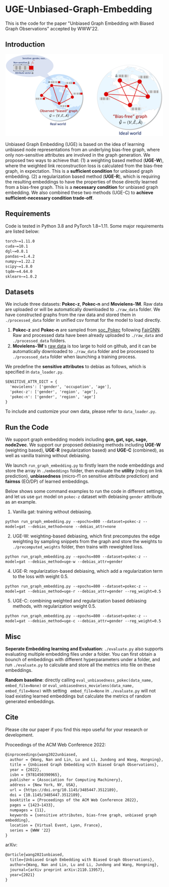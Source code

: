 
# UGE-Unbiased-Graph-Embedding

This is the code for the paper "Unbiased Graph Embedding with Biased Graph Observations" accepted by WWW'22.


## Introduction
<img src="bias-free-graph.png" width="500" height="260">

Unbiased Graph Embedding (UGE) is based on the idea of learning unbiased node representations from an underlying bias-free graph, where only non-sensitive attributes are involved in the graph generation. We proposed two ways to achieve that: (1) a weighting based method (**UGE-W**), where the weighted link reconstruction loss is calculated from the bias-free graph, in expectation. This is a **sufficient condition** for unbiased graph embedding. (2) a regularization based method (**UGE-R**), which is requiring the resulting embeddings to have the properties of those directly learned from a bias-free graph. This is a **necessary condition** for unbiased graph embedding. We also combined these two methods (UGE-C) to **achieve sufficient-necessary condition trade-off**.


## Requirements

Code is tested in Python 3.8 and PyTorch 1.8~1.11. Some major requirements are listed below:

```
torch~=1.11.0
cuda~=10.1
dgl~=0.8.1
pandas~=1.4.2
numpy~=1.22.2
scipy~=1.8.0
tqdm~=4.64.0
sklearn~=1.0.2
```

## Datasets

We include three datasets: **Pokec-z**, **Pokec-n** and **Movielens-1M**. Raw data are uploaded or will be automatically downloaded to <code>./raw_data</code> folder. We have constructed graphs from the raw data and stored them in <code>./processed_data</code> folder in unified csv format for the model to load directly.

1. **Pokec-z** and **Pokec-n** are sampled from [soc_Pokec](http://snap.stanford.edu/data/soc-Pokec.html) following [FairGNN](https://github.com/EnyanDai/FairGNN). Raw and processed data have been already uploaded to <code>./raw_data</code> and <code>./processed_data</code> folders. 
2. **Movielens-1M**'s [raw data](https://grouplens.org/datasets/movielens/1m/) is too large to hold on github, and it can be automatically downloaded to <code>./raw_data</code> folder and be processed to <code>./processed_data</code> folder when launching a training process. 

We predefine the **sensitive attributes** to debias as follows, which is specified in <code>data_loader.py</code>.

```
SENSITIVE_ATTR_DICT = {
  'movielens': ['gender', 'occupation', 'age'],
  'pokec-z': ['gender', 'region', 'age'],
  'pokec-n': ['gender', 'region', 'age']
}
```


<p>To include and customize your own data, please refer to <code>data_loader.py</code>.</p>

## Run the Code

We support graph embedding models including **gcn, gat, sgc, sage, node2vec**. We support our proposed debiasing methods including **UGE-W** (weighting based), **UGE-R** (regularization based) and **UGE-C** (combined), as well as vanilla training without debiasing.

We launch <code>run_graph_embedding.py</code> to firstly learn the node embeddings and store the array in `./embeddings` folder, then evaluate the **utility** (ndcg on link prediction), **unbiasedness** (micro-f1 on sensitive attribute prediction) and **fairnss** (EO/DP) of learned embeddings.

Below shows some command examples to run the code in different settings, and let us use `gat` model on `pokec-z` dataset with debiasing `gender` attribute as an example.

1. Vanilla gat: training without debiasing.

```
python run_graph_embedding.py --epochs=800 --dataset=pokec-z --model=gat --debias_method=none --debias_attr=none
```

2. UGE-W: weighting-based debiasing, which first precomputes the edge weighting by sampling snippets from the graph and store the weights to `./precomputed_weights` folder, then trains with reweighted loss.

```
python run_graph_embedding.py --epochs=800 --dataset=pokec-z --model=gat --debias_method=uge-w --debias_attr=gender
```

4. UGE-R: regularization-based debiasing, which add a regularization term to the loss with weight 0.5.

```
python run_graph_embedding.py --epochs=800 --dataset=pokec-z --model=gat --debias_method=uge-r --debias_attr=gender --reg_weight=0.5
```

5. UGE-C: combining weighted and regularization based debiasing methods, with regularization weight 0.5.

```
python run_graph_embedding.py --epochs=800 --dataset=pokec-z --model=gat --debias_method=uge-c --debias_attr=gender --reg_weight=0.5
```

## Misc

**Seperate Embedding learning and Evaluation**: `./evaluate.py` also supports evaluating multiple embedding files under a folder. You can first obtain a bounch of embeddings with different hyperparameters under a folder, and run `./evaluate.py` to calculate and store all the metrics into file on these embeddings.

**Random baseline**: directly calling `eval_unbiasedness_pokec(data_name, embed_file=None)` or `eval_unbiasedness_movielens(data_name, embed_file=None)` with setting ` embed_file=None` in `./evaluate.py` will not load existing learned embeddings but calculate the metrics of random generated embeddings.

## Cite

Please cite our paper if you find this repo useful for your research or development.

Proceedings of the ACM Web Conference 2022:
```
@inproceedings{wang2022unbiased,
  author = {Wang, Nan and Lin, Lu and Li, Jundong and Wang, Hongning},
  title = {Unbiased Graph Embedding with Biased Graph Observations},
  year = {2022},
  isbn = {9781450390965},
  publisher = {Association for Computing Machinery},
  address = {New York, NY, USA},
  url = {https://doi.org/10.1145/3485447.3512189},
  doi = {10.1145/3485447.3512189},
  booktitle = {Proceedings of the ACM Web Conference 2022},
  pages = {1423–1433},
  numpages = {11},
  keywords = {sensitive attributes, bias-free graph, unbiased graph embedding},
  location = {Virtual Event, Lyon, France},
  series = {WWW '22}
}
```

arXiv:
```
@article{wang2021unbiased,
  title={Unbiased Graph Embedding with Biased Graph Observations},
  author={Wang, Nan and Lin, Lu and Li, Jundong and Wang, Hongning},
  journal={arXiv preprint arXiv:2110.13957},
  year={2021}
}
```




